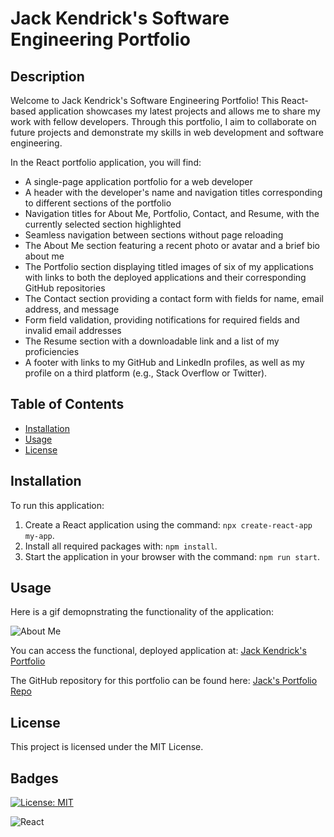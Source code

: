 # Jack Kendrick's Software Engineering Portfolio 

## Description

Welcome to Jack Kendrick's Software Engineering Portfolio! This React-based application showcases my latest projects and allows me to share my work with fellow developers. Through this portfolio, I aim to collaborate on future projects and demonstrate my skills in web development and software engineering.

In the React portfolio application, you will find:

- A single-page application portfolio for a web developer
- A header with the developer's name and navigation titles corresponding to different sections of the portfolio
- Navigation titles for About Me, Portfolio, Contact, and Resume, with the currently selected section highlighted
- Seamless navigation between sections without page reloading
- The About Me section featuring a recent photo or avatar and a brief bio about me
- The Portfolio section displaying titled images of six of my applications with links to both the deployed applications and their corresponding GitHub repositories
- The Contact section providing a contact form with fields for name, email address, and message
- Form field validation, providing notifications for required fields and invalid email addresses
- The Resume section with a downloadable link and a list of my proficiencies
- A footer with links to my GitHub and LinkedIn profiles, as well as my profile on a third platform (e.g., Stack Overflow or Twitter).

## Table of Contents

- [Installation](#installation)
- [Usage](#usage)
- [License](#license)

## Installation

To run this application:

1. Create a React application using the command: `npx create-react-app my-app`.
2. Install all required packages with: `npm install`.
3. Start the application in your browser with the command: `npm run start`.

## Usage

Here is a gif demopnstrating the functionality of the application:

![About Me](./src/images/reactdemo.gif)

You can access the functional, deployed application at: [Jack Kendrick's Portfolio](https://jackckendrick.github.io/Jacks-portfolio/)

The GitHub repository for this portfolio can be found here: [Jack's Portfolio Repo](https://github.com/jackckendrick/Jacks-portfolio)

## License

This project is licensed under the MIT License.

## Badges

[![License: MIT](https://img.shields.io/badge/License-MIT-yellow.svg)](https://opensource.org/licenses/MIT)

![React](https://img.shields.io/badge/react-%2320232a.svg?style=for-the-badge&logo=react&logoColor=%2361DAFB)
